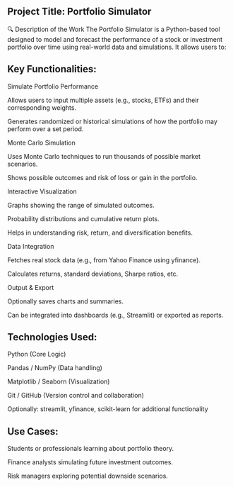 ## Project Title: Portfolio Simulator
🔍 Description of the Work
The Portfolio Simulator is a Python-based tool designed to model and forecast the performance of a stock or investment portfolio over time using real-world data and simulations. It allows users to:

## Key Functionalities:
Simulate Portfolio Performance

Allows users to input multiple assets (e.g., stocks, ETFs) and their corresponding weights.

Generates randomized or historical simulations of how the portfolio may perform over a set period.

Monte Carlo Simulation

Uses Monte Carlo techniques to run thousands of possible market scenarios.

Shows possible outcomes and risk of loss or gain in the portfolio.

Interactive Visualization

Graphs showing the range of simulated outcomes.

Probability distributions and cumulative return plots.

Helps in understanding risk, return, and diversification benefits.

Data Integration

Fetches real stock data (e.g., from Yahoo Finance using yfinance).

Calculates returns, standard deviations, Sharpe ratios, etc.

Output & Export

Optionally saves charts and summaries.

Can be integrated into dashboards (e.g., Streamlit) or exported as reports.

## Technologies Used:
Python (Core Logic)

Pandas / NumPy (Data handling)

Matplotlib / Seaborn (Visualization)

Git / GitHub (Version control and collaboration)

Optionally: streamlit, yfinance, scikit-learn for additional functionality

## Use Cases:
Students or professionals learning about portfolio theory.

Finance analysts simulating future investment outcomes.

Risk managers exploring potential downside scenarios.

